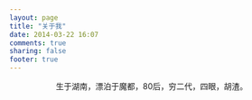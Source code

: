 ```yaml
---
layout: page
title: "关于我"
date: 2014-03-22 16:07
comments: true
sharing: false
footer: true
---
```

<center>生于湖南，漂泊于魔都，80后，穷二代，四眼，胡渣。</center>